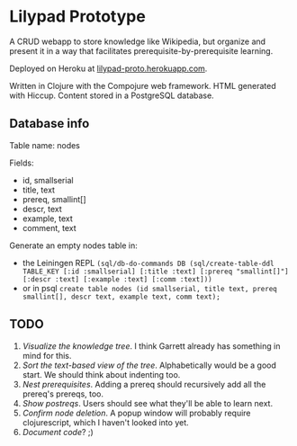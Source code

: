Lilypad Prototype
=================

A CRUD webapp to store knowledge like Wikipedia, but organize and present it in a way that facilitates prerequisite-by-prerequisite learning.

Deployed on Heroku at 
[lilypad-proto.herokuapp.com](http://lilypad-proto.herokuapp.com).

Written in Clojure with the Compojure web framework.  HTML generated with Hiccup.  Content stored in a PostgreSQL database.

Database info
-------------

Table name: nodes

Fields:
* id, smallserial
* title, text
* prereq, smallint[]
* descr, text
* example, text
* comment, text

Generate an empty nodes table in:
* the Leiningen REPL
  `(sql/db-do-commands DB (sql/create-table-ddl TABLE_KEY [:id :smallserial] [:title :text] [:prereq "smallint[]"] [:descr :text] [:example :text] [:comm :text]))`
* or in psql
  `create table nodes (id smallserial, title text, prereq smallint[], descr text, example text, comm text);`

TODO 
----

1.  *Visualize the knowledge tree*.  I think Garrett already has something in mind for this.
2.  *Sort the text-based view of the tree*.  Alphabetically would be a good start.  We should think about indenting too.
3.  *Nest prerequisites*.  Adding a prereq should recursively add all the prereq's prereqs, too.
4.  *Show postreqs*.  Users should see what they'll be able to learn next.
5.  *Confirm node deletion*.  A popup window will probably require clojurescript, which I haven't looked into yet.
6.  *Document code*?  ;)

